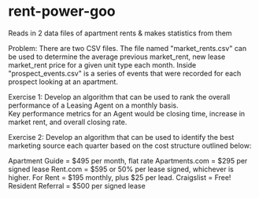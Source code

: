 rent-power-goo
==============

Reads in 2 data files of apartment rents &amp; makes statistics from them

Problem:
There are two CSV files.  The file named "market_rents.csv" can be used to determine the average previous market_rent, 
new lease market_rent price for a given unit type each month.  Inside "prospect_events.csv" is a series of events that 
were recorded for each prospect looking at an apartment.

Exercise 1: Develop an algorithm that can be used to rank the overall performance of a Leasing Agent on a monthly basis.  
Key performance metrics for an Agent would be closing time, increase in market rent, and overall closing rate.

Exercise 2: Develop an algorithm that can be used to identify the best marketing source each quarter based on the cost 
structure outlined below:

Apartment Guide = $495 per month, flat rate
Apartments.com = $295 per signed lease
Rent.com = $595 or 50% per lease signed, whichever is higher.
For Rent = $195 monthly, plus $25 per lead.
Craigslist = Free!
Resident Referral = $500 per signed lease 

